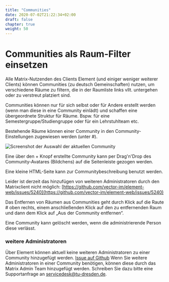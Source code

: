 ```yaml
---
title: "Communities"
date: 2020-07-02T21:22:34+02:00
draft: false
chapter: true
weight: 50
---
```


# Communities als Raum-Filter einsetzen

Alle Matrix-Nutzenden des Clients Element (und einiger weniger weiterer Clients) können Communities (zu deutsch Gemeinschaften) nutzen, um verschiedene Räume zu filtern, die in der Raumliste links vllt. untergehen oder zu verstreut platziert sind.

Communities können nur für sich selbst oder für Andere erstellt werden (wenn man diese in eine Community einlädt) und schaffen eine übergeordnete Struktur für Räume. Bspw. für eine Semestergruppe/Studiengruppe oder für ein Lehrstuhlteam etc.

Bestehende Räume können einer Community in den Community-Einstellungen zugewiesen werden (unter #).

![Screenshot der Auswahl der aktuellen Community](/images/20_Communities.webp)

Eine über den + Knopf erstellte Community kann per Drag'n'Drop des Community-Avatares (Bildchens) auf die Seitenleiste gezogen werden.

Eine kleine HTML-Seite kann zur Communitybeschreibung benutzt werden.

Leider ist derzeit das hinzufügen von weiteren Administratoren durch den Matrixclient nicht möglich: [https://github.com/vector-im/element-web/issues/5240](https://github.com/vector-im/element-web/issues/5240)

Das Entfernen von Räumen aus Communities geht durch Klick auf die Raute # oben rechts, einem anschließenden Klick auf den zu entfernenden Raum und dann dem Klick auf „Aus der Community entfernen“.

Eine Community kann gelöscht werden, wenn die administrierende Person diese verlässt.

### weitere Administratoren

Über Element können aktuell keine weiteren Administratoren zu einer Community hinzugefügt werden. [Issue auf Github](https://github.com/vector-im/riot-web/issues/5240) Wenn Sie weitere Administratoren in einer Community benötigen, können diese durch das Matrix Admin Team hinzugefügt werden. Schreiben Sie dazu bitte eine Supportanfrage an servicedesk@tu-dresden.de.

